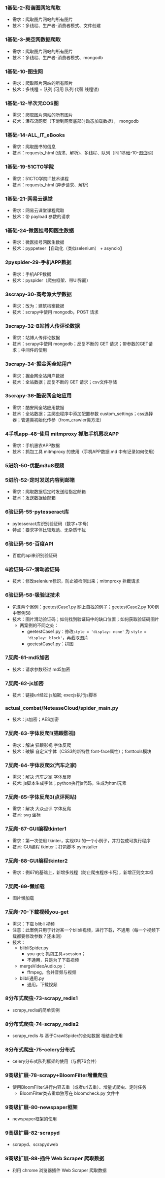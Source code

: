 ### 1基础-2-和谐图网站爬取
- 需求：爬取图片网站的所有图片
- 技术：多线程、生产者-消费者模式、文件创建
### 1基础-3-美空网数据爬取
- 需求：爬取图片网站的所有图片
- 技术：多线程、生产者-消费者模式、mongodb
### 1基础-10-图虫网
- 需求：爬取图片网站的所有图片
- 技术：多线程 + 队列 (可用 队列 代替 线程锁)
### 1基础-12-半次元COS图
- 需求：爬取图片网站的所有图片
- 技术：瀑布流网页（下滑到网页底部时动态加载数据）， mongodb
### 1基础-14-ALL_IT_eBooks
- 需求：爬取图书的信息
- 技术：requests_html (请求、解析)、多线程、队列（同 1基础-10-图虫网）
### 1基础-19-51CTO学院
- 需求：51CTO学院IT技术课程
- 技术：requests_html (异步请求、解析)
### 1基础-21-网易云课堂
- 需求：网易云课堂课程爬取
- 技术：带 payload 参数的请求
### 1基础-24-微医挂号网医生数据
- 需求：微医挂号网医生数据
- 技术：pyppeteer【自动化（类似selenium） + asyncio】


### 2pyspider-29-手机APP数据
- 需求：手机APP数据
- 技术：pyspider（爬虫框架、带UI界面）


### 3scrapy-30-高考派大学数据
- 需求：改为：建筑档案数据
- 技术：scrapy中使用 mongodb，POST 请求
### 3scrapy-32-B站博人传评论数据
- 需求：站博人传评论数据
- 技术：scrapy中使用 mongodb；反复不断的 GET 请求；带参数的GET请求；中间件的使用
### 3scrapy-34-掘金网全站用户
- 需求：掘金网全站用户数据
- 技术：全站数据；反复不断的 GET 请求；csv文件存储
### 3scrapy-36-酷安网全站应用
- 需求：酷安网全站应用数据
- 技术：全站数据；主爬虫程序中添加配置参数 custom_settings；css选择器；管道类初始化传参（from_crawler类方法）


### 4手机app-48-使用 mitmproxy 抓取手机惠农APP
- 需求：手机惠农APP数据
- 技术：抓包工具 mitmproxy 的使用（手机APP数据.md 中有记录如何使用）


### 5进阶-50-优酷m3u8视频
### 5进阶-52-定时发送内容到邮箱
- 需求：爬取数据后定时发送给指定邮箱
- 技术：发送数据给邮箱


### 6验证码-55-pytesseract库
- pytesseract库识别验证码（数字+字母）
- 特点：要求字体比较规范、无杂质干扰
### 6验证码-56-百度API
- 百度的api来识别验证码
### 6验证码-57-滑动验证码
- 技术：修改selenium标识，防止被检测出来；mitmproxy 拦截请求
### 6验证码-58-极验证技术
- 包含两个案例：geetestCase1.py 网上自找的例子；geetestCase2.py 100例中案例58
- 技术：图片滑动验证码；如何找到验证码中的缺口位置；如何获取验证码图片
  - 两案例的不同之处：
    - geetestCase1.py：修改`style = 'display: none'` 为 `style = 'display: block'`，再截取图片
    - geetestCase1.py：拼图
  

### 7反爬-61-md5加密
- 技术：请求参数经过 md5加密
### 7反爬-62-js加密
- 技术：链接url经过 js加密; execjs执行js脚本
### actual_combat/NeteaseCloud/spider_main.py
- 技术：js加密；AES加密

### 7反爬-63-字体反爬1(猫眼影视)
- 需求：解决 猫眼影视 字体反爬
- 技术：破解 自定义字体（CSS3的新特性 font-face属性）；fonttools模块
### 7反爬-64-字体反爬2(汽车之家)
- 需求：解决 汽车之家 字体反爬
- 技术: js脚本生成字体；python执行js代码，生成为html元素
### 7反爬-65-字体反爬3(点评网站)
- 需求：解决 大众点评 字体反爬
- 技术: svg 坐标
### 7反爬-67-GUI编程tkinter1
- 需求：第一次使用 tkinter，实现GUI的一个小例子，并打包成可执行程序
- 技术: GUI编程 tkinter；打包脚本 pyinstaller
### 7反爬-68-GUI编程tkinter2
- 需求：例67的基础上，新增多线程（防止爬虫程序卡死），新增正则文本框
### 7反爬-69-懒加载
- 图片懒加载
### 7反爬-70-下载视频you-get
- 需求：下载 blibli 视频
- 注意：此案例只用于针对某一个blibli视频，进行下载，不通用（每一个视频下载都要修改参数？还未测）
- 技术：
  - blibliSpider.py
      - you-get; 抓包工具+session；     
      - 不通用，只是为了下载视频
  - mergeVideoAudio.py：  
      - ffmpeg，合并音频与视频
  - blibli通用.py
      - 通用，下载视频
  

### 8分布式爬虫-73-scrapy_redis1
- scrapy_redis的简单实例
### 8分布式爬虫-74-scrapy_redis2
- scrapy_redis 与 基于CrawlSpider的全站数据 相结合使用
### 8分布式爬虫-75-celery分布式
- celery分布式队列框架的使用（与例76合并）


### 9高级扩展-78-scrapy+BloomFilter增量爬虫
- 使用BloomFilter进行内容去重（或者url去重）、增量式爬虫、定时任务
  - BloomFilter类去重单独写在 bloomcheck.py 文件中
### 9高级扩展-80-newspaper框架
- newspaper框架的使用
### 9高级扩展-82-scrapyd
- scrapyd、scrapydweb
### 9高级扩展-88-插件 Web Scraper 爬取数据
- 利用 chrome 浏览器插件 Web Scraper 爬取数据